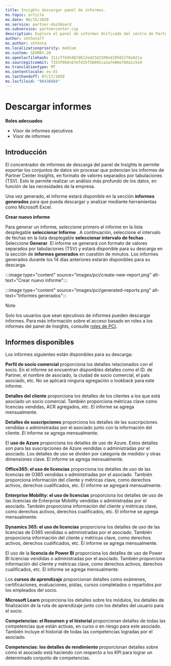 ```yaml
---
title: Insights descargar panel de informes.
ms.topic: article
ms.date: 06/15/2020
ms.service: partner-dashboard
ms.subservice: partnercenter-csp
description: Explore el panel de informes Unificado del centro de Partners.
author: shthota77
ms.author: shthota
ms.localizationpriority: medium
ms.custom: SEOMAY.20
ms.openlocfilehash: 311cff645487d613ed23d2109ed195822f8e021a
ms.sourcegitcommit: 7153f0b8c67efd35f58695ca2a7e00e70da1c5e9
ms.translationtype: MT
ms.contentlocale: es-ES
ms.lasthandoff: 07/17/2020
ms.locfileid: "86436684"
---
```

# <a name="download-reports"></a>Descargar informes

**Roles adecuados**
- Visor de informes ejecutivos
- Visor de informes

## <a name="introduction"></a>Introducción

El concentrador de informes de descarga del panel de Insights le permite exportar los conjuntos de datos sin procesar que potencian los informes de Partner Center Insights, en formato de valores separados por tabulaciones (TSV). Esto le permite realizar un análisis más profundo de los datos, en función de las necesidades de la empresa.

Una vez generado, el informe estará disponible en la sección **informes generados** para que pueda descargar y analizar mediante herramientas como Microsoft Excel.

**Crear nuevo informe**

Para generar un informe, seleccione primero el informe en la lista desplegable **seleccionar Informe** . A continuación, seleccione el intervalo de fechas en la lista desplegable **seleccionar intervalo de fechas** . Seleccione **Generar**. El informe se generará con formato de valores separados por tabulaciones (TSV) y estará disponible para su descarga en la sección de **informes generados** en cuestión de minutos. Los informes generados durante los 14 días anteriores estarán disponibles para su descarga.

:::image type="content" source="images/pci/create-new-report.png" alt-text="Crear nuevo informe":::

:::image type="content" source="images/pci/generated-reports.png" alt-text="Informes generados":::

>[!NOTE] 
>Solo los usuarios que sean ejecutivos de informes pueden descargar informes. Para más información sobre el acceso basado en roles a los informes del panel de Insights, consulte [roles de PCI](pci-roles.md). 

## <a name="available-reports"></a>Informes disponibles

Los informes siguientes están disponibles para su descarga:

**Perfil de socio comercial** proporciona los detalles relacionados con el socio. En el informe se encuentran disponibles detalles como el ID. de Partner, el nombre de asociado, la ciudad de socio comercial, el país asociado, etc. No se aplicará ninguna agregación o lookback para este informe.

**Detalles del cliente** proporciona los detalles de los clientes a los que está asociado un socio comercial. También proporciona métricas clave como licencias vendidas, ACR agregados, etc. El informe se agrega mensualmente.

**Detalles de suscripciones** proporciona los detalles de las suscripciones vendidas o administradas por el asociado junto con la información del cliente. El informe se agrega mensualmente.

El **uso de Azure** proporciona los detalles de uso de Azure. Estos detalles son para las suscripciones de Azure vendidas o administradas por el asociado. Los detalles de uso se dividen por categoría de medidor y otras dimensiones clave. El informe se agrega mensualmente.

**Office365: el uso de licencias** proporciona los detalles de uso de las licencias de O365 vendidas o administradas por el asociado. También proporciona información del cliente y métricas clave, como derechos activos, derechos cualificados, etc. El informe se agregará mensualmente.

**Enterprise Mobility: el uso de licencias** proporciona los detalles de uso de las licencias de Enterprise Mobility vendidas o administradas por el asociado. También proporciona información del cliente y métricas clave, como derechos activos, derechos cualificados, etc. El informe se agrega mensualmente.

**Dynamics 365: el uso de licencias** proporciona los detalles de uso de las licencias de D365 vendidas o administradas por el asociado. También proporciona información del cliente y métricas clave, como derechos activos, derechos cualificados, etc. El informe se agrega mensualmente.

El uso de la **licencia de Power BI** proporciona los detalles de uso de Power BI licencias vendidas o administradas por el asociado. También proporciona información del cliente y métricas clave, como derechos activos, derechos cualificados, etc. El informe se agrega mensualmente.

Los **cursos de aprendizaje** proporcionan detalles como exámenes, certificaciones, evaluaciones, pistas, cursos completados o repartidos por los empleados del socio.

**Microsoft Learn** proporciona los detalles sobre los módulos, los detalles de finalización de la ruta de aprendizaje junto con los detalles del usuario para el socio.

**Competencias: el Resumen y el historial** proporcionan detalles de todas las competencias que están activas, en curso o en riesgo para este asociado. También incluye el historial de todas las competencias logradas por el asociado.

**Competencias: los detalles de rendimiento** proporcionan detalles sobre cómo el asociado está haciendo con respecto a los KPI para lograr un determinado conjunto de competencias.

